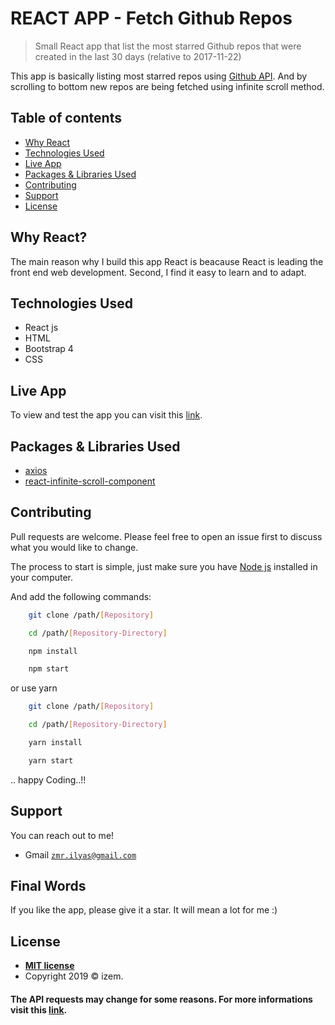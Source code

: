 # REACT APP - Fetch Github Repos

> Small React app that list the most starred Github repos that were created in the last 30 days (relative to 2017-11-22)

This app is basically listing most starred repos using [Github API](https://developer.github.com/v3/). And by scrolling to bottom new repos are being fetched using infinite scroll method.

## Table of contents
* [Why React](#why-react)
* [Technologies Used](#technologies-used)
* [Live App](#live-app)
* [Packages & Libraries Used](#packages-&-libraries-used)
* [Contributing](#contributing)
* [Support](#support)
* [License](#license)

## Why React?

The main reason why I build this app React is beacause React is leading the front end web development. Second, I find it easy to learn and to adapt.

## Technologies Used

* React js
* HTML
* Bootstrap 4
* CSS

## Live App

To view and test the app you can visit this [link](https://reactapp.netlify.com).

## Packages & Libraries Used

* [axios](https://github.com/axios/axios)
* [react-infinite-scroll-component](https://www.npmjs.com/package/react-infinite-scroll-component)

## Contributing

Pull requests are welcome. Please feel free to open an issue first to discuss what you would like to change.

The process to start is simple, just make sure you have [Node js](https://nodejs.org/en/) installed in your computer. 

And add the following commands:

```bash
    git clone /path/[Repository]

    cd /path/[Repository-Directory]

    npm install

    npm start
```
or use yarn
```bash
    git clone /path/[Repository]

    cd /path/[Repository-Directory]

    yarn install

    yarn start
```
.. happy Coding..!!

## Support

You can reach out to me!

- Gmail <a href="mailto:zmr.ilyas@gmail.com" target="_blank">`zmr.ilyas@gmail.com`</a>

## Final Words

If you like the app, please give it a star. It will mean a lot for me :)

## License

- **[MIT license](http://opensource.org/licenses/mit-license.php)**
- Copyright 2019 © izem.

####  The API requests may change for some reasons. For more informations visit this [link](https://developer.github.com/v3/search/#search-repositories).